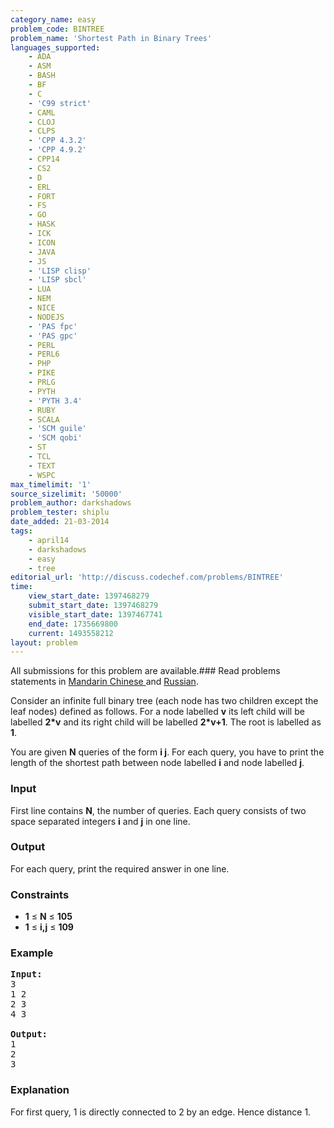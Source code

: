 ```yaml
---
category_name: easy
problem_code: BINTREE
problem_name: 'Shortest Path in Binary Trees'
languages_supported:
    - ADA
    - ASM
    - BASH
    - BF
    - C
    - 'C99 strict'
    - CAML
    - CLOJ
    - CLPS
    - 'CPP 4.3.2'
    - 'CPP 4.9.2'
    - CPP14
    - CS2
    - D
    - ERL
    - FORT
    - FS
    - GO
    - HASK
    - ICK
    - ICON
    - JAVA
    - JS
    - 'LISP clisp'
    - 'LISP sbcl'
    - LUA
    - NEM
    - NICE
    - NODEJS
    - 'PAS fpc'
    - 'PAS gpc'
    - PERL
    - PERL6
    - PHP
    - PIKE
    - PRLG
    - PYTH
    - 'PYTH 3.4'
    - RUBY
    - SCALA
    - 'SCM guile'
    - 'SCM qobi'
    - ST
    - TCL
    - TEXT
    - WSPC
max_timelimit: '1'
source_sizelimit: '50000'
problem_author: darkshadows
problem_tester: shiplu
date_added: 21-03-2014
tags:
    - april14
    - darkshadows
    - easy
    - tree
editorial_url: 'http://discuss.codechef.com/problems/BINTREE'
time:
    view_start_date: 1397468279
    submit_start_date: 1397468279
    visible_start_date: 1397467741
    end_date: 1735669800
    current: 1493558212
layout: problem
---
```

All submissions for this problem are available.###  Read problems statements in [Mandarin Chinese ](http://www.codechef.com/download/translated/APRIL14/mandarin/BINTREE.pdf) and [Russian](http://www.codechef.com/download/translated/APRIL14/russian/BINTREE.pdf).

Consider an infinite full binary tree (each node has two children except the leaf nodes) defined as follows. For a node labelled **v** its left child will be labelled **2\*v** and its right child will be labelled **2\*v+1**. The root is labelled as **1**.

You are given **N** queries of the form **i j**. For each query, you have to print the length of the shortest path between node labelled **i** and node labelled **j**.

### Input

First line contains **N**, the number of queries. Each query consists of two space separated integers **i** and **j** in one line.

### Output

For each query, print the required answer in one line.

### Constraints

- **1** ≤ **N** ≤ **105**
- **1** ≤ **i,j** ≤ **109**

### Example

<pre><b>Input:</b>
3
1 2
2 3
4 3

<b>Output:</b>
1
2
3
</pre>
### Explanation

For first query, 1 is directly connected to 2 by an edge. Hence distance 1.
